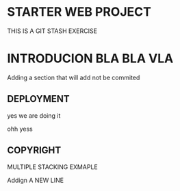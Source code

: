 # STARTER WEB PROJECT

THIS IS A GIT STASH EXERCISE

# INTRODUCION BLA BLA VLA

Adding a section that will add not be commited

## DEPLOYMENT


yes we are doing it

ohh yess


## COPYRIGHT



MULTIPLE STACKING EXMAPLE


Addign A NEW LINE

